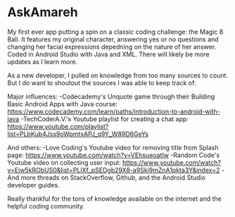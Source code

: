 # AskAmareh
My first ever app putting a spin on a classic coding challenge: the Magic 8 Ball. 
It features my original character, answering yes or no questions and changing her facial expressions depedning on the nature of her answer.
Coded in Android Studio with Java and XML.
There will likely be more updates as I learn more.

As a new developer, I pulled on knowledge from too many sources to count. But I do want to shoutout the sources I was able to keep track of:

Major influences:
-Codecademy's Unquote game through their Building Basic Android Apps with Java course: https://www.codecademy.com/learn/paths/introduction-to-android-with-java
-TechCoderA.V.'s Youtube playlist for creating a chat app: https://www.youtube.com/playlist?list=PLbKub4Jss9oWpmtxAPJ_q9Y_W89D6GeYs

And others:
-Love Coding's Youtube video for removing title from Splash page: https://www.youtube.com/watch?v=VEhsueoatIw
-Random Code's Youtube video on collecting user input: https://www.youtube.com/watch?v=Eiw5kRObUS0&list=PLlXf_pSEDgb29X8-a9Skj9mZnA1pkta3Y&index=2
-And more threads on StackOverflow, Github, and the Android Studio developer guides.

Really thankful for the tons of knowledge available on the internet and the helpful coding community.
